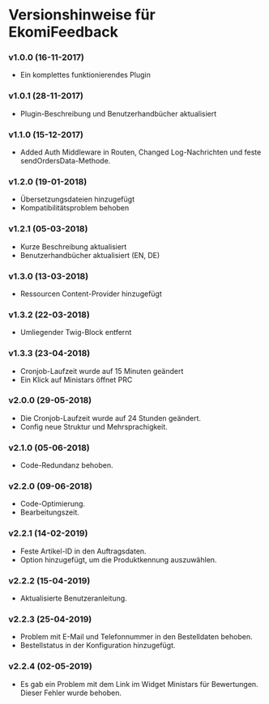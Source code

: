 # Versionshinweise für EkomiFeedback

### v1.0.0 (16-11-2017)

- Ein komplettes funktionierendes Plugin

### v1.0.1 (28-11-2017)

- Plugin-Beschreibung und Benutzerhandbücher aktualisiert

### v1.1.0 (15-12-2017)

- Added Auth Middleware in Routen, Changed Log-Nachrichten und feste sendOrdersData-Methode.

### v1.2.0 (19-01-2018)

- Übersetzungsdateien hinzugefügt
- Kompatibilitätsproblem behoben

### v1.2.1 (05-03-2018)

- Kurze Beschreibung aktualisiert
- Benutzerhandbücher aktualisiert (EN, DE)

### v1.3.0 (13-03-2018)

- Ressourcen Content-Provider hinzugefügt

### v1.3.2 (22-03-2018)

- Umliegender Twig-Block entfernt

### v1.3.3 (23-04-2018)

- Cronjob-Laufzeit wurde auf 15 Minuten geändert
- Ein Klick auf Ministars öffnet PRC

### v2.0.0 (29-05-2018)

- Die Cronjob-Laufzeit wurde auf 24 Stunden geändert.
- Config neue Struktur und Mehrsprachigkeit.

### v2.1.0 (05-06-2018)

- Code-Redundanz behoben.

### v2.2.0 (09-06-2018)

- Code-Optimierung.
- Bearbeitungszeit.

### v2.2.1 (14-02-2019)

- Feste Artikel-ID in den Auftragsdaten.
- Option hinzugefügt, um die Produktkennung auszuwählen.

### v2.2.2 (15-04-2019)

- Aktualisierte Benutzeranleitung.

### v2.2.3 (25-04-2019)

- Problem mit E-Mail und Telefonnummer in den Bestelldaten behoben.
- Bestellstatus in der Konfiguration hinzugefügt.

### v2.2.4 (02-05-2019)

- Es gab ein Problem mit dem Link im Widget Ministars für Bewertungen. Dieser Fehler wurde behoben.